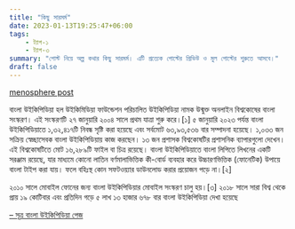 ```yaml
---
title: "কিছু সারমর্ম"
date: 2023-01-13T19:25:47+06:00
tags:
    - ট্যাগ-১
    - ট্যাগ-৩
summary: "পোস্ট নিয়ে অল্প কথার কিছু সারমর্ম। এটি প্রত্যেক পোস্টের প্রিভিউ ও মুল পোস্টের শুরুতে আসবে।"
draft: false
---
```


[menosphere post](/2023-menosphere)

বাংলা উইকিপিডিয়া হল উইকিমিডিয়া ফাউন্ডেশন পরিচালিত উইকিপিডিয়া নামক উন্মুক্ত অনলাইন বিশ্বকোষের বাংলা সংস্করণ। এই সংস্করণটি ২৭ জানুয়ারি ২০০৪ সালে প্রথম যাত্রা শুরু করে।[১] ৫ জানুয়ারি ২০২৩ পর্যন্ত বাংলা উইকিপিডিয়াতে ১,৩২,৪১৭টি নিবন্ধ সৃষ্টি করা হয়েছে এবং সর্বমোট ৬৩,৯৩,৫৩৬ বার সম্পাদনা হয়েছে। ১,০৩৩ জন সক্রিয় স্বেচ্ছাসেবক বাংলা উইকিপিডিয়ায় কাজ করছেন। ১৩ জন প্রশাসক বিশ্বকোষটির প্রশাসনিক ব্যাপারগুলো দেখেন। এই বিশ্বকোষটিতে মোট ১৬,২৮৯টি ফাইল বা চিত্র রয়েছে। বাংলা উইকিপিডিয়াতে বাংলা লিপিতে লিখনের একটি সরঞ্জাম রয়েছে, যার মাধ্যমে কোনো লাতিন বর্ণমালাভিত্তিক কী-বোর্ড ব্যবহার করে উচ্চারণভিত্তিক (ফোনেটিক) উপায়ে বাংলা টাইপ করা যায়। ফলে বহিঃস্থ কোন সফটওয়্যার ডাউনলোড করার প্রয়োজন পড়ে না।[২]

২০১০ সালে মোবাইল ফোনের জন্য বাংলা উইকিপিডিয়ার মোবাইল সংস্করণ চালু হয়।[৩] ২০১৮ সালে সারা বিশ্ব থেকে প্রায় ১৯ কোটিবার এবং প্রতিদিন গড়ে ৫ লাখ ১৩ হাজার ৬৭৮ বার বাংলা উইকিপিডিয়া দেখা হয়েছে

[– সূত্র বাংলা উইকিপিডিয়া পেজ](https://bn.wikipedia.org/wiki/%E0%A6%AC%E0%A6%BE%E0%A6%82%E0%A6%B2%E0%A6%BE_%E0%A6%89%E0%A6%87%E0%A6%95%E0%A6%BF%E0%A6%AA%E0%A6%BF%E0%A6%A1%E0%A6%BF%E0%A6%AF%E0%A6%BC%E0%A6%BE)